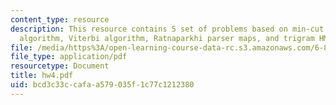 ```yaml
---
content_type: resource
description: This resource contains 5 set of problems based on min-cut segmentation
  algorithm, Viterbi algorithm, Ratnaparkhi parser maps, and trigram HMM tagger.
file: /media/https%3A/open-learning-course-data-rc.s3.amazonaws.com/6-864-advanced-natural-language-processing-fall-2005/bcd3c33ccafaa579035f1c77c1212380_hw4.pdf
file_type: application/pdf
resourcetype: Document
title: hw4.pdf
uid: bcd3c33c-cafa-a579-035f-1c77c1212380
---
```

